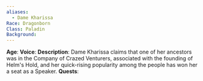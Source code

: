```yaml
---
aliases:
  - Dame Kharissa
Race: Dragonborn
Class: Paladin
Background:
---
```

**Age**: 
**Voice**: 
**Description**: 
Dame Kharissa claims that one of her ancestors was in the Company of Crazed Venturers,  associated with the founding of Helm's Hold, and her quick-rising popularity among the people has won her a seat as a Speaker.
**Quests**:

